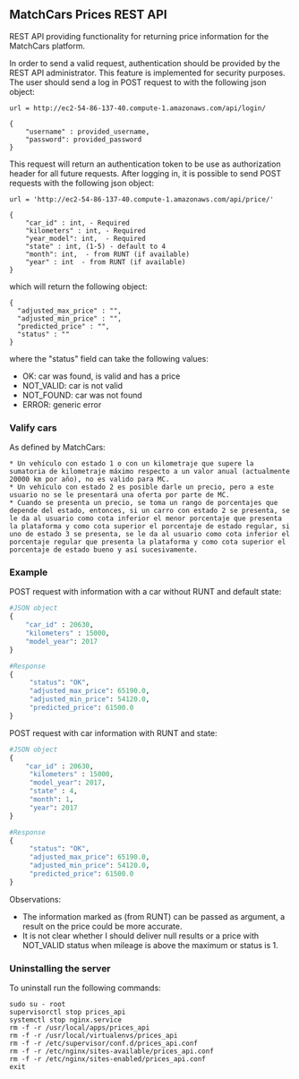 ## MatchCars Prices REST API

REST API providing functionality for returning price information for the MatchCars platform.

In order to send a valid request, authentication should be provided by the REST API administrator. This feature is implemented for security purposes. The user should send a log in POST request to with the following json object:

```
url = http://ec2-54-86-137-40.compute-1.amazonaws.com/api/login/

{
    "username" : provided_username,
    "password": provided_password
}
```

This request will return an authentication token to be use as authorization header for all future requests. After logging in, it is possible to send POST requests with the following json object:
```
url = 'http://ec2-54-86-137-40.compute-1.amazonaws.com/api/price/'

{
    "car_id" : int, - Required
    "kilometers" : int, - Required
    "year_model": int,  - Required
    "state" : int, (1-5) - default to 4
    "month": int,  - from RUNT (if available)
    "year" : int  - from RUNT (if available)
}
```

which will return the following object:

```
{
  "adjusted_max_price" : "",
  "adjusted_min_price" : "",
  "predicted_price" : "",
  "status" : ""
}
```

where the "status" field can take the following values:
* OK: car was found, is valid and has a price
* NOT_VALID: car is not valid
* NOT_FOUND: car was not found
* ERROR: generic error

### Valify cars

As defined by MatchCars:

```
* Un vehículo con estado 1 o con un kilometraje que supere la sumatoria de kilometraje máximo respecto a un valor anual (actualmente 20000 km por año), no es valido para MC.
* Un vehículo con estado 2 es posible darle un precio, pero a este usuario no se le presentará una oferta por parte de MC.
* Cuando se presenta un precio, se toma un rango de porcentajes que depende del estado, entonces, si un carro con estado 2 se presenta, se le da al usuario como cota inferior el menor porcentaje que presenta la plataforma y como cota superior el porcentaje de estado regular, si uno de estado 3 se presenta, se le da al usuario como cota inferior el porcentaje regular que presenta la plataforma y como cota superior el porcentaje de estado bueno y así sucesivamente.
```
### Example

POST request with information with a car without RUNT and default state:

```python
#JSON object
{
    "car_id" : 20630,
    "kilometers" : 15000,
    "model_year": 2017
}

#Response
{
     "status": "OK",
     "adjusted_max_price": 65190.0,
     "adjusted_min_price": 54120.0,
     "predicted_price": 61500.0
}

```

POST request with car information with RUNT and state:

```python
#JSON object
{
    "car_id" : 20630,
     "kilometers" : 15000,
     "model_year": 2017,
     "state" : 4,
     "month": 1,
     "year": 2017
}

#Response
{
     "status": "OK",
     "adjusted_max_price": 65190.0,
     "adjusted_min_price": 54120.0,
     "predicted_price": 61500.0
}
```


Observations:

* The information marked as (from RUNT) can be passed as argument, a result on the price could be more accurate.
* It is not clear whether I should deliver null results or a price with NOT_VALID status when mileage is above the maximum or status is 1.

### Uninstalling the server

To uninstall run the following commands:

```
sudo su - root
supervisorctl stop prices_api
systemctl stop nginx.service
rm -f -r /usr/local/apps/prices_api
rm -f -r /usr/local/virtualenvs/prices_api
rm -f -r /etc/supervisor/conf.d/prices_api.conf
rm -f -r /etc/nginx/sites-available/prices_api.conf
rm -f -r /etc/nginx/sites-enabled/prices_api.conf
exit
```
